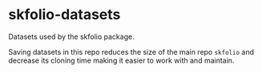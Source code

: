 # skfolio-datasets
Datasets used by the skfolio package.

Saving datasets in this repo reduces the size of the main repo `skfolio` and decrease 
its cloning time making it easier to work with and maintain.



